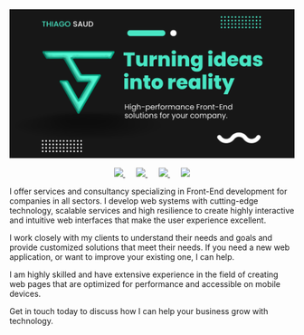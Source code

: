 <img src="images/banner.png" title="THIAGO SAUD DEVELOPER - TURNING IDEAS INTO REALITY" />

<p align="center">
	<a href="https://thiagosaud.dev" target="_blank" title="Go to my Professional page">
		<img src="https://img.shields.io/badge/boost my business now!-%23D14836.svg?&style=for-the-badge&logo=google-chrome&logoColor=48E6C4&color=171717" />
	</a>
	&nbsp;&nbsp;&nbsp;&nbsp;
	<a href="https://www.linkedin.com/company/thiagosauddev" target="_blank" title="Go to my Linkedin page">
		<img src="https://img.shields.io/badge/linkedin-%23D14836.svg?&style=for-the-badge&logo=linkedin&logoColor=48E6C4&color=171717" />
	</a>
	&nbsp;&nbsp;&nbsp;&nbsp;
	<a href="https://www.instagram.com/thiagosauddev" target="_blank" title="Go to my Instagram page">
		<img src="https://img.shields.io/badge/instagram-%23D14836.svg?&style=for-the-badge&logo=instagram&logoColor=48E6C4&color=171717" />
	</a>
	&nbsp;&nbsp;&nbsp;&nbsp;
	<a href="https://github.com/sponsors/thiagosauddev" target="_blank" title="Go to my Instagram page">
		<img src="https://img.shields.io/badge/Be a sponsor!-%23D14836.svg??&style=for-the-badge&logo=githubsponsors&logoColor=48E6C4&color=171717" />
	</a>
</p>

<p>
I offer services and consultancy specializing in Front-End development for companies in all sectors. I develop web systems with cutting-edge technology, scalable services and high resilience to create highly interactive and intuitive web interfaces that make the user experience excellent.

I work closely with my clients to understand their needs and goals and provide customized solutions that meet their needs. If you need a new web application, or want to improve your existing one, I can help.

I am highly skilled and have extensive experience in the field of creating web pages that are optimized for performance and accessible on mobile devices.

Get in touch today to discuss how I can help your business grow with technology.
</p>
